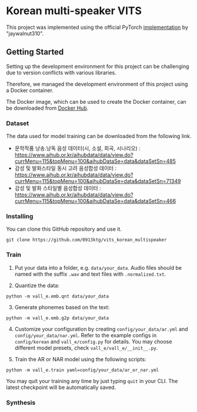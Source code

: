 # Korean multi-speaker VITS

This project was implemented using the official PyTorch [implementation](https://github.com/jaywalnut310/vits) by "jaywalnut310".

## Getting Started

Setting up the development environment for this project can be challenging due to version conflicts with various libraries. 

Therefore, we managed the development environment of this project using a Docker container. 

The Docker image, which can be used to create the Docker container, can be downloaded from [Docker Hub](https://hub.docker.com/layers/0913ktg/tts_image/vits_korean_final/images/sha256-6f50059898a0c0cfa88123210a7ef7b24a2be4fccdb00474d2f02da4194162e2?context=repo).

### Dataset

The data used for model training can be downloaded from the following link.

- 문학작품 낭송․낭독 음성 데이터(시, 소설, 희곡, 시나리오) : https://www.aihub.or.kr/aihubdata/data/view.do?currMenu=115&topMenu=100&aihubDataSe=data&dataSetSn=485
- 감성 및 발화스타일 동시 고려 음성합성 데이터 : https://www.aihub.or.kr/aihubdata/data/view.do?currMenu=115&topMenu=100&aihubDataSe=data&dataSetSn=71349
- 감성 및 발화 스타일별 음성합성 데이터 : https://www.aihub.or.kr/aihubdata/data/view.do?currMenu=115&topMenu=100&aihubDataSe=data&dataSetSn=466

### Installing

You can clone this GitHub repository and use it.

```
git clone https://github.com/0913ktg/vits_korean_multispeaker
```

### Train
1. Put your data into a folder, e.g. `data/your_data`. Audio files should be named with the suffix `.wav` and text files with `.normalized.txt`.

2. Quantize the data:

```
python -m vall_e.emb.qnt data/your_data
```

3. Generate phonemes based on the text:

```
python -m vall_e.emb.g2p data/your_data
```

4. Customize your configuration by creating `config/your_data/ar.yml` and `config/your_data/nar.yml`. Refer to the example configs in `config/korean` and `vall_e/config.py` for details. You may choose different model presets, check `vall_e/vall_e/__init__.py`.

5. Train the AR or NAR model using the following scripts:

```
python -m vall_e.train yaml=config/your_data/ar_or_nar.yml
```

You may quit your training any time by just typing `quit` in your CLI. The latest checkpoint will be automatically saved.


### Synthesis
